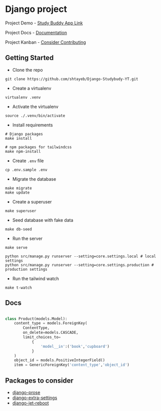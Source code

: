 # Django project

Project Demo - [Study Buddy App Link](https://study-buddy-vju9.onrender.com/)

Project Docs - [Documentation](https://shtayeb.github.io/Django-Studybudy-YT/)

Project Kanban - [Consider Contributing](https://github.com/users/shtayeb/projects/1)

## Getting Started

- Clone the repo

```shell
git clone https://github.com/shtayeb/Django-Studybudy-YT.git
```

- Create a virtualenv

```shell
virtualenv .venv
```

- Activate the virtualenv

```shell
source ./.venv/bin/activate
```

- Install requirements

```shell
# Django packages
make install

# npm packages for tailwindcss
make npm-install
```

- Create `.env` file

```shell
cp .env.sample .env
```

- Migrate the database

```shell
make migrate
make update
```

- Create a superuser

```shell
make superuser
```

- Seed database with fake data

```shell
make db-seed
```

- Run the server

```shell
make serve
```

```shell
python src/manage.py runserver --setting=core.settings.local # local settings
python src/manage.py runserver --setting=core.settings.production # production settings
```

- Run the tailwind watch

```shell
make t-watch
```

## Docs

```python

class Product(models.Model):
    content_type = models.ForeignKey(
        ContentType,
        on_delete=models.CASCADE,
        limit_choices_to=
            {
                'model__in':('book','cupboard')
            }
    )
    object_id = models.PositiveIntegerField()
    item = GenericForeignKey('content_type','object_id')

```

## Packages to consider

- [django-prose](https://github.com/withlogicco/django-prose)
- [django-extra-settings](https://github.com/fabiocaccamo/django-extra-settings)
- [django-jet-reboot](https://github.com/assem-ch/django-jet-reboot)
